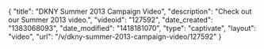 {
    "title": "DKNY Summer 2013 Campaign Video",
    "description": "Check out our Summer 2013 video.",
    "videoid": "127592",
    "date_created": "1383068093",
    "date_modified": "1418181070",
    "type": "captivate",
    "layout": "video",
    "url": "\/v\/dkny-summer-2013-campaign-video\/127592"
}